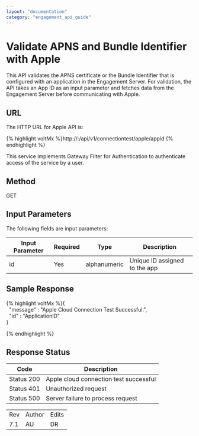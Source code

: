 ```yaml
---
layout: "documentation"
category: "engagement_api_guide"
---
```

                            


Validate APNS and Bundle Identifier with Apple
==============================================

This API validates the APNS certificate or the Bundle Identifier that is configured with an application in the Engagement Server. For validation, the API takes an App ID as an input parameter and fetches data from the Engagement Server before communicating with Apple.

URL
---

The HTTP URL for Apple API is:

{% highlight voltMx %}http://<host>:<port>/api/v1/connectiontest/apple/appid
{% endhighlight %}

This service implements Gateway Filter for Authentication to authenticate access of the service by a user.

Method
------

GET

Input Parameters
----------------

The following fields are input parameters:

  
| Input Parameter | Required | Type | Description |
| --- | --- | --- | --- |
| id | Yes | alphanumeric | Unique ID assigned to the app |

Sample Response
---------------

{% highlight voltMx %}{  
  "message" : "Apple Cloud Connection Test Successful.",  
  "id" : "ApplicationID"  
}  

{% endhighlight %}

Response Status
---------------

  
| Code | Description |
| --- | --- |
| Status 200 | Apple cloud connection test successful |
| Status 401 | Unauthorized request |
| Status 500 | Server failure to process request |

<table class="TableStyle-RevisionTable" cellspacing="0" style="margin-left: 0;margin-right: auto;mc-table-style: url('../Resources/TableStyles/RevisionTable.css');" data-mc-conditions="Default.HTML"><colgroup><col class="TableStyle-RevisionTable-Column-Column1"> <col class="TableStyle-RevisionTable-Column-Column1"> <col class="TableStyle-RevisionTable-Column-Column1"></colgroup><tbody><tr class="TableStyle-RevisionTable-Body-Body1"><td class="TableStyle-RevisionTable-BodyE-Column1-Body1">Rev</td><td class="TableStyle-RevisionTable-BodyE-Column1-Body1">Author</td><td class="TableStyle-RevisionTable-BodyD-Column1-Body1">Edits</td></tr><tr class="TableStyle-RevisionTable-Body-Body1"><td class="TableStyle-RevisionTable-BodyB-Column1-Body1">7.1</td><td class="TableStyle-RevisionTable-BodyB-Column1-Body1">AU</td><td class="TableStyle-RevisionTable-BodyA-Column1-Body1">DR</td></tr></tbody></table>
